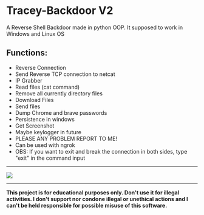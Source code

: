 # Tracey-Backdoor V2
A Reverse Shell Backdoor made in python OOP.
It supposed to work in Windows and Linux OS

## Functions:
* Reverse Connection
* Send Reverse TCP connection to netcat
* IP Grabber
* Read files (cat command)
* Remove all currently directory files
* Download Files
* Send files
* Dump Chrome and brave passwords
* Persistence in windows
* Get Screenshot
* Maybe keylogger in future
* PLEASE ANY PROBLEM REPORT TO ME!
* Can be used with ngrok
* OBS: If you want to exit and break the connection in both sides, type "exit" in the command input

<hr>
<img src="https://cdn.discordapp.com/attachments/876919540682989609/912776381396549684/unknown.png">
<hr>

**This project is for educational purposes only. Don't use it for illegal activities. I don't support nor condone illegal or unethical actions and I can't be held responsible for possible misuse of this software.**
